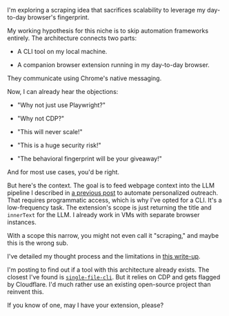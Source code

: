 I'm exploring a scraping idea that sacrifices scalability to leverage my day-to-day browser's fingerprint.

My working hypothesis for this niche is to skip automation frameworks entirely. The architecture connects two parts:

- A CLI tool on my local machine.

- A companion browser extension running in my day-to-day browser.

They communicate using Chrome's native messaging.

Now, I can already hear the objections:

- "Why not just use Playwright?"

- "Why not CDP?"

- "This will never scale!"

- "This is a huge security risk!"

- "The behavioral fingerprint will be your giveaway!"

And for most use cases, you'd be right.

But here's the context. The goal is to feed webpage context into the LLM pipeline I described in [a previous post](https://old.reddit.com/r/SaaS/comments/1msku4e/seeking_a_tool_to_automate_my_10_reply_rate) to automate personalized outreach. That requires programmatic access, which is why I've opted for a CLI. It's a low-frequency task. The extension's scope is just returning the title and `innerText` for the LLM. I already work in VMs with separate browser instances.

With a scope this narrow, you might not even call it "scraping," and maybe this is the wrong sub.

I've detailed my thought process and the limitations in [this write-up](https://github.com/8ta4/see/blob/ce1eaac72589e1e1d98c5ab95449875bb65af2a7/DONTREADME.md).

I'm posting to find out if a tool with this architecture already exists. The closest I've found is [`single-file-cli`](https://github.com/gildas-lormeau/single-file-cli). But it relies on CDP and gets flagged by Cloudflare. I'd much rather use an existing open-source project than reinvent this.

If you know of one, may I have your extension, please?
